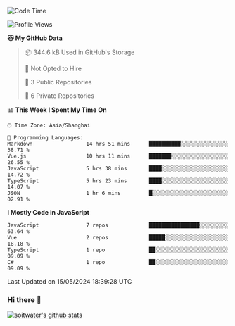 <!--START_SECTION:waka-->
![Code Time](http://img.shields.io/badge/Code%20Time-3%2C462%20hrs%2042%20mins-blue)

![Profile Views](http://img.shields.io/badge/Profile%20Views-0-blue)

**🐱 My GitHub Data** 

> 📦 344.6 kB Used in GitHub's Storage 
 > 
> 🚫 Not Opted to Hire
 > 
> 📜 3 Public Repositories 
 > 
> 🔑 6 Private Repositories 
 > 
📊 **This Week I Spent My Time On** 

```text
🕑︎ Time Zone: Asia/Shanghai

💬 Programming Languages: 
Markdown                 14 hrs 51 mins      ██████████░░░░░░░░░░░░░░░   38.71 % 
Vue.js                   10 hrs 11 mins      ███████░░░░░░░░░░░░░░░░░░   26.55 % 
JavaScript               5 hrs 38 mins       ████░░░░░░░░░░░░░░░░░░░░░   14.72 % 
TypeScript               5 hrs 23 mins       ████░░░░░░░░░░░░░░░░░░░░░   14.07 % 
JSON                     1 hr 6 mins         █░░░░░░░░░░░░░░░░░░░░░░░░   02.91 % 
```

**I Mostly Code in JavaScript** 

```text
JavaScript               7 repos             ████████████████░░░░░░░░░   63.64 % 
Vue                      2 repos             █████░░░░░░░░░░░░░░░░░░░░   18.18 % 
TypeScript               1 repo              ██░░░░░░░░░░░░░░░░░░░░░░░   09.09 % 
C#                       1 repo              ██░░░░░░░░░░░░░░░░░░░░░░░   09.09 % 
```




 Last Updated on 15/05/2024 18:39:28 UTC
<!--END_SECTION:waka-->

### Hi there 👋
[![soitwater's github stats](https://github-readme-stats.vercel.app/api?username=soitwater)](https://github.com/soitwater/github-readme-stats)
